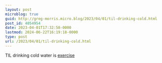 ```yaml
---
layout: post
microblog: true
guid: http://greg-morris.micro.blog/2023/04/01/til-drinking-cold.html
post_id: 4054954
date: 2023-04-01T17:32:58-0000
lastmod: 2024-06-22T16:19:18-0000
type: post
url: /2023/04/01/til-drinking-cold.html
---
```

TIL drinking cold water is [exercise](https://uamshealth.com/medical-myths/does-drinking-cold-water-burn-more-calories-than-warm-water/) 
